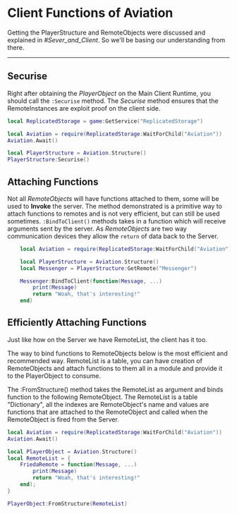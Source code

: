 
# Client Functions of Aviation

Getting the PlayerStructure and RemoteObjects were discussed and explained in *#Sever_and_Client*. So we'll be basing our understanding from there.

---

## Securise

Right after obtaining the *PlayerObject* on the Main Client Runtime, you should call the `:Securise` method. The *Securise* method ensures that the RemoteInstances are exploit proof on the client side.

```lua hl_lines="6-7"
local ReplicatedStorage = game:GetService("ReplicatedStorage")

local Aviation = require(ReplicatedStorage:WaitForChild("Aviation"))
Aviation.Await()

local PlayerStructure = Aviation.Structure()
PlayerStructure:Securise()
```


## Attaching Functions

Not all *RemoteObjects* will have functions attached to them, some will be used to __Invoke__ the server. The method demonstrated is a primitive way to attach functions to remotes and is not very efficient, but can still be used sometimes. `:BindToClient()` methods takes in a function which will receive arguments sent by the server. As *RemoteObjects* are two way communication devices they allow the `return` of data back to the Server.


``` lua hl_lines="2-5"
    local Aviation = require(ReplicatedStorage:WaitForChild("Aviation"))

    local PlayerStructure = Aviation.Structure()
    local Messenger = PlayerStructure:GetRemote("Messenger")

    Messenger:BindToClient(function(Message, ...)
        print(Message)
        return "Woah, that's interesting!"
    end)
```

## Efficiently Attaching Functions

Just like how on the Server we have RemoteList, the client has it too.

The way to bind functions to RemoteObjects below is the most efficient and recommended way. RemoteList is a table, you can have creation of RemoteObjects and attach functions to them all in a module and provide it to the PlayerObject to consume.

The :FromStructure() method takes the RemoteList as argument and binds function to the following RemoteObject. The RemoteList is a table "Dictionary", all the indexes are RemoteObject's name and values are functions that are attached to the RemoteObject and called when the RemoteObject is fired from the Server.

```lua hl_lines="1-6 14"
local Aviation = require(ReplicatedStorage:WaitForChild("Aviation"))
Aviation.Await()

local PlayerObject = Aviation.Structure()
local RemoteList = {
    FriedaRemote = function(Message, ...)
        print(Message)
        return "Woah, that's interesting!"
    end);
}

PlayerObject:FromStructure(RemoteList)
```
